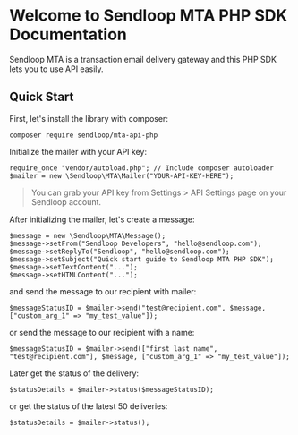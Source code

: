 # Welcome to Sendloop MTA PHP SDK Documentation

Sendloop MTA is a transaction email delivery gateway and this PHP SDK lets you to use API easily.

## Quick Start

First, let's install the library with composer:

    composer require sendloop/mta-api-php

Initialize the mailer with your API key:

    require_once "vendor/autoload.php"; // Include composer autoloader
    $mailer = new \Sendloop\MTA\Mailer("YOUR-API-KEY-HERE");

> You can grab your API key from Settings > API Settings page on your Sendloop account.

After initializing the mailer, let's create a message:

    $message = new \Sendloop\MTA\Message();
    $message->setFrom("Sendloop Developers", "hello@sendloop.com");
    $message->setReplyTo("Sendloop", "hello@sendloop.com");
    $message->setSubject("Quick start guide to Sendloop MTA PHP SDK");
    $message->setTextContent("...");
    $message->setHTMLContent("...");

and send the message to our recipient with mailer:

    $messageStatusID = $mailer->send("test@recipient.com", $message, ["custom_arg_1" => "my_test_value"]);

or send the message to our recipient with a name:

    $messageStatusID = $mailer->send(["first last name", "test@recipient.com"], $message, ["custom_arg_1" => "my_test_value"]);

Later get the status of the delivery:

    $statusDetails = $mailer->status($messageStatusID);

or get the status of the latest 50 deliveries:

    $statusDetails = $mailer->status();